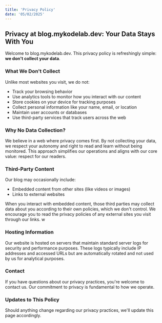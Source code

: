```yaml
---
title: 'Privacy Policy'
date: '05/02/2025'
---
```


## Privacy at blog.mykodelab.dev: Your Data Stays With You

Welcome to blog.mykodelab.dev. This privacy policy is refreshingly simple: **we don't collect your data**.

### What We Don't Collect

Unlike most websites you visit, we do not:

- Track your browsing behavior
- Use analytics tools to monitor how you interact with our content
- Store cookies on your device for tracking purposes
- Collect personal information like your name, email, or location
- Maintain user accounts or databases
- Use third-party services that track users across the web

### Why No Data Collection?

We believe in a web where privacy comes first. By not collecting your data, we respect your autonomy and right to read and learn without being monitored. This approach simplifies our operations and aligns with our core value: respect for our readers.

### Third-Party Content

Our blog may occasionally include:

- Embedded content from other sites (like videos or images)
- Links to external websites

When you interact with embedded content, those third parties may collect data about you according to their own policies, which we don't control. We encourage you to read the privacy policies of any external sites you visit through our links.
w
### Hosting Information

Our website is hosted on servers that maintain standard server logs for security and performance purposes. These logs typically include IP addresses and accessed URLs but are automatically rotated and not used by us for analytical purposes.

### Contact

If you have questions about our privacy practices, you're welcome to contact us. Our commitment to privacy is fundamental to how we operate.

### Updates to This Policy

Should anything change regarding our privacy practices, we'll update this page accordingly.
